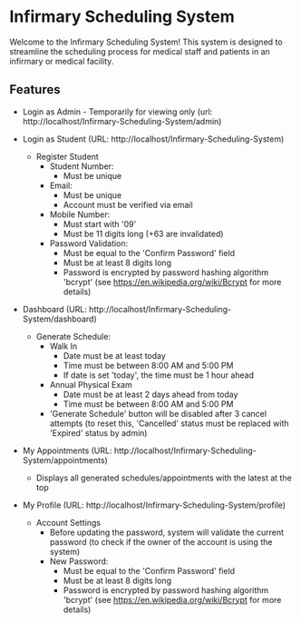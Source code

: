 # Infirmary Scheduling System

Welcome to the Infirmary Scheduling System! This system is designed to streamline the scheduling process for medical staff and patients in an infirmary or medical facility.

## Features

- Login as Admin - Temporarily for viewing only (url: http://localhost/Infirmary-Scheduling-System/admin)

- Login as Student (URL: http://localhost/Infirmary-Scheduling-System)
	- Register Student
    	- Student Number:
        	- Must be unique
    	- Email:
			- Must be unique
			- Account must be verified via email
    	- Mobile Number:
    		- Must start with '09'
    		- Must be 11 digits long (+63 are invalidated)
    	- Password Validation:
    		- Must be equal to the 'Confirm Password' field
    		- Must be at least 8 digits long
    		- Password is encrypted by password hashing algorithm 'bcrypt' (see https://en.wikipedia.org/wiki/Bcrypt for more details)

- Dashboard (URL: http://localhost/Infirmary-Scheduling-System/dashboard)
	- Generate Schedule:
    	- Walk In
        	- Date must be at least today
        	- Time must be between 8:00 AM and 5:00 PM
        	- If date is set 'today', the time must be 1 hour ahead
      	- Annual Physical Exam
        	- Date must be at least 2 days ahead from today
        	- Time must be between 8:00 AM and 5:00 PM
		- 'Generate Schedule' button will be disabled after 3 cancel attempts (to reset this, 'Cancelled' status must be replaced with 'Expired' status by admin)

- My Appointments (URL: http://localhost/Infirmary-Scheduling-System/appointments)
	- Displays all generated schedules/appointments with the latest at the top

- My Profile (URL: http://localhost/Infirmary-Scheduling-System/profile)
	- Account Settings
    	- Before updating the password, system will validate the current password (to check if the owner of the account is using the system)
    	- New Password:
        	- Must be equal to the 'Confirm Password' field
    		- Must be at least 8 digits long
    		- Password is encrypted by password hashing algorithm 'bcrypt' (see https://en.wikipedia.org/wiki/Bcrypt for more details)